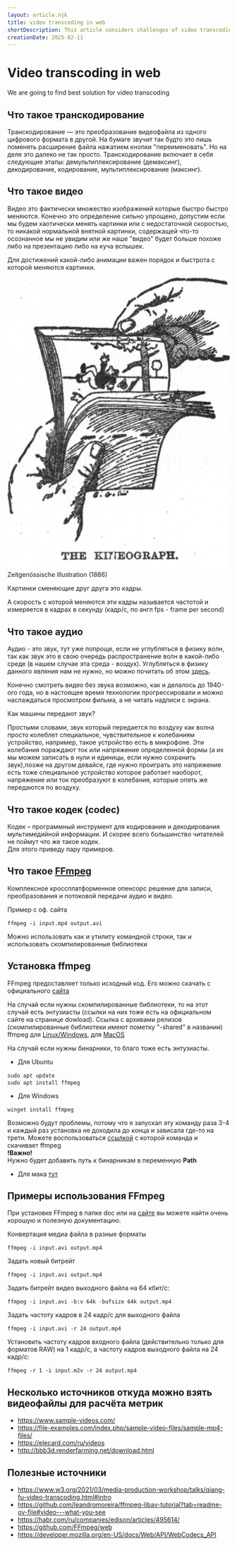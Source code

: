 ```yaml
---
layout: article.njk
title: video transcoding in web
shortDescription: This article considers challenges of video transcoding in web
creationDate: 2025-02-11
---
```


# Video transcoding in web

We are going to find best solution for video transcoding


[//]: # (## Тренировка на mp4box.js)

[//]: # ()

[//]: # (Ранее проводились)

<!---

```
┌──────────┬───────────────────────┐
│ demuxer  │                       │ packets for stream 0
╞══════════╡ elementary stream 0   ├──────────────────────►
│          │                       │
│  global  ├───────────────────────┤
│properties│                       │ packets for stream 1
│   and    │ elementary stream 1   ├──────────────────────►
│ metadata │                       │
│          ├───────────────────────┤
│          │                       │
│          │     ...........       │
│          │                       │
│          ├───────────────────────┤
│          │                       │ packets for stream N
│          │ elementary stream N   ├──────────────────────►
│          │                       │
└──────────┴───────────────────────┘
     ▲
     │
     │ read from file, network stream,
     │     grabbing device, etc.
     │
```
-->

## Что такое транскодирование

Транскодирование — это преобразование видеофайла из одного цифрового формата в другой. На бумаге звучит так будто это
лишь поменять расширение файла нажатием кнопки "переименовать". Но на деле это далеко не так просто.
Транскодирование включает в себя следующие этапы: демультиплексирование (демаксинг), декодирование, кодирование,
мультиплексирование (максинг).


## Что такое видео

Видео это фактически множество изображений которые быстро быстро меняются. Конечно это определение сильно упрощено,
допустим если мы будем хаотически менять картинки или с недостаточной скоростью, то никакой нормальной внятной картинки,
содержащей что-то осознанное мы не увидим или же наше "видео" будет больше похоже либо на презентацию либо на куча
вспышек.

Для достижений какой-либо анимации важен порядок и быстрота с которой меняются картинки.
![img.png](illustration.png)
Zeitgenössische Illustration (1886)

Картинки сменяющие друг друга это кадры.

А скорость с которой меняются эти кадры называется частотой и измеряется в кадрах в секунду (кадр/с, по англ fps - frame
per second)

## Что такое аудио

Аудио - это звук, тут уже попроще, если не углубляться в физику волн, так как звук это в свою очередь распространение
волн в какой-либо среде (в нашем случае эта среда - воздух). Углубляться в физику данного являния нам не нужно, но можно
почитать об этом [здесь](https://ru.wikipedia.org/wiki/%D0%97%D0%B2%D1%83%D0%BA).

Конечно смотреть видео без звука возможно, как и делалось до 1940-ого года, но в настоящее время технологии
прогрессировали и можно наслаждаться просмотром фильма, а не читать надписи с экрана.

Как машины передают звук?

Простыми словами, звук который передается по воздуху как волна просто колеблет специальное, чувствительное к колебаниям
устройство, например, такое устройство есть в микрофоне. Эти колебания пораждают ток или напряжение определенной формы
(а их мы можем записать в нули и единицы, если нужно сохранить звук),позже на другом девайсе, где нужно проиграть это
напряжение есть тоже специальное устройство которое работает наоборот, напряжение или ток преобразуют в колебания,
которые опять же передаются по воздуху.

## Что такое кодек (codec)

Кодек – программный инструмент для кодирования и декодирования мультимедийной информации. И скорее всего большинство
читателей не поймут что же такое кодек.  
Для этого приведу пару примеров.

## Что такое [FFmpeg](https://www.ffmpeg.org/)

Комплексное кроссплатформенное опенсорс решение для записи, преобразования и потоковой передачи аудио и видео.

Пример с оф. сайта

```shell
ffmpeg -i input.mp4 output.avi
```

Можно использовать как и утилиту командной строки, так и использовать скомпилированные библиотеки

## Установка ffmpeg

FFmpeg предоставляет только исходный код. Его можно скачать с официального [сайта](https://www.ffmpeg.org/)

На случай если нужны скомпилированные библиотеки, то на этот случай есть энтузиасты (ссылки на них тоже есть на
официальном сайте на странице dowload).
Ссылка с архивами релизов (скомпилированные библиотеки имеют пометку "-shared" в названии) ffmpeg
для [Linux/Windows](https://github.com/BtbN/FFmpeg-Builds/releases), для [MacOS](https://evermeet.cx/ffmpeg/)

На случай если нужны бинарники, то благо тоже есть энтузиасты.

* Для Ubuntu

```shell
sudo apt update
sudo apt install ffmpeg
```

* Для Windows

```shell
winget install ffmpeg
```

Возможно будут проблемы, потому что я запускал эту команду раза 3-4 и каждый раз установка не доходила до конца и
зависала где-то на трети.
Можете воспользоваться [ссылкой](https://github.com/GyanD/codexffmpeg/releases/download/7.1/ffmpeg-7.1-full_build.zip) с
которой команда и скачивает ffmpeg  
**!Важно!**  
Нужно будет добавить путь к бинарникам в переменную **Path**

* Для мака [тут](https://evermeet.cx/ffmpeg/)

## Примеры использования FFmpeg

При установке FFmpeg в папке doc или на [сайте](https://www.ffmpeg.org/ffmpeg.html) вы можете найти очень хорошую и
полезную документацию.

Конвертация медиа файла в разные форматы

```shell
ffmpeg -i input.avi output.mp4
```  

Задать новый битрейт

```shell
ffmpeg -i input.avi output.mp4
```

Задать битрейт видео выходного файла на 64 кбит/с:

```shell
ffmpeg -i input.avi -b:v 64k -bufsize 64k output.mp4
```  

Задать частоту кадров в 24 кадр/с для выходного файла

```shell
ffmpeg -i input.avi -r 24 output.mp4
```

Установить частоту кадров входного файла (действительно только для форматов RAW) на 1 кадр/с, а частоту кадров выходного
файла на 24 кадр/с:

```shell
ffmpeg -r 1 -i input.m2v -r 24 output.mp4
```

## Несколько источников откуда можно взять видеофайлы для расчёта метрик

- https://www.sample-videos.com/
- https://file-examples.com/index.php/sample-video-files/sample-mp4-files/
- https://elecard.com/ru/videos
- http://bbb3d.renderfarming.net/download.html

## Полезные источники

- https://www.w3.org/2021/03/media-production-workshop/talks/qiang-fu-video-transcoding.html#intro
- https://github.com/leandromoreira/ffmpeg-libav-tutorial?tab=readme-ov-file#video---what-you-see
- https://habr.com/ru/companies/edison/articles/495614/
- https://github.com/FFmpeg/web
- https://developer.mozilla.org/en-US/docs/Web/API/WebCodecs_API

